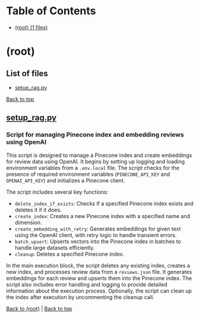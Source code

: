 # Table of Contents

- [(root) (1 files)](#root)
# (root)

## List of files

- [setup_rag.py](#setupragpy)

[Back to top](#table-of-contents)

## [setup_rag.py](setup_rag.py)

### Script for managing Pinecone index and embedding reviews using OpenAI

This script is designed to manage a Pinecone index and create embeddings for review data using OpenAI. It begins by setting up logging and loading environment variables from a `.env.local` file. The script checks for the presence of required environment variables (`PINECONE_API_KEY` and `OPENAI_API_KEY`) and initializes a Pinecone client.

The script includes several key functions:
- `delete_index_if_exists`: Checks if a specified Pinecone index exists and deletes it if it does.
- `create_index`: Creates a new Pinecone index with a specified name and dimension.
- `create_embedding_with_retry`: Generates embeddings for given text using the OpenAI client, with retry logic to handle transient errors.
- `batch_upsert`: Upserts vectors into the Pinecone index in batches to handle large datasets efficiently.
- `cleanup`: Deletes a specified Pinecone index.

In the main execution block, the script deletes any existing index, creates a new index, and processes review data from a `reviews.json` file. It generates embeddings for each review and upserts them into the Pinecone index. The script also includes error handling and logging to provide detailed information about the execution process. Optionally, the script can clean up the index after execution by uncommenting the cleanup call.

[Back to (root)](#root) | [Back to top](#table-of-contents)

